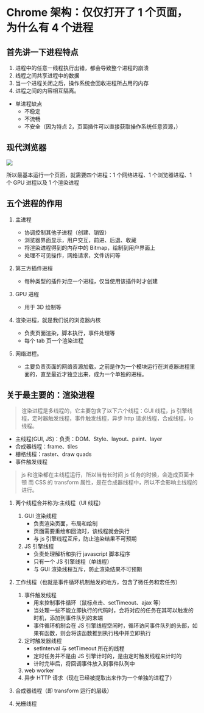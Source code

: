 # Chrome 架构：仅仅打开了 1 个页面，为什么有 4 个进程

## 首先讲一下进程特点

1. 进程中的任意一线程执行出错，都会导致整个进程的崩溃
2. 线程之间共享进程中的数据
3. 当一个进程关闭之后，操作系统会回收进程所占用的内存
4. 进程之间的内容相互隔离。

- 单进程缺点
  - 不稳定
  - 不流畅
  - 不安全（因为特点 2，页面插件可以直接获取操作系统任意资源，）

## 现代浏览器

![](https://static001.geekbang.org/resource/image/b6/fc/b61cab529fa31301bde290813b4587fc.png)

所以最基本运行一个页面，就需要四个进程：1 个网络进程、1 个浏览器进程、1 个 GPU 进程以及 1 个渲染进程

## 五个进程的作用

1. 主进程

   - 协调控制其他子进程（创建、销毁）
   - 浏览器界面显示，用户交互，前进、后退、收藏
   - 将渲染进程得到的内存中的 Bitmap，绘制到用户界面上
   - 处理不可见操作，网络请求，文件访问等

2. 第三方插件进程

   - 每种类型的插件对应一个进程，仅当使用该插件时才创建

3. GPU 进程

   - 用于 3D 绘制等

4. 渲染进程，就是我们说的浏览器内核

   - 负责页面渲染，脚本执行，事件处理等
   - 每个 tab 页一个渲染进程

5. 网络进程。
   - 主要负责页面的网络资源加载，之前是作为一个模块运行在浏览器进程里面的，直至最近才独立出来，成为一个单独的进程。

## 关于最主要的：渲染进程

> 渲染进程是多线程的，它主要包含了以下六个线程：GUI 线程，js 引擎线程，定时器触发线程，事件触发线程，异步 http 请求线程，合成线程，io 线程。

- 主线程(GUI, JS)：负责：DOM、Style、layout、paint、layer
- 合成器线程：frame、tiles
- 栅格线程：raster、draw quads
- 事件触发线程

> js 和渲染都在主线程运行，所以当有长时间 js 任务的时候，会造成页面卡顿
> 而 CSS 的 transform 属性，是在合成器线程中，所以不会影响主线程的进行。

1. 两个线程合并称为:主线程（UI 线程）

   1. GUI 渲染线程
      - 负责渲染页面，布局和绘制
      - 页面需要重绘和回流时，该线程就会执行
      - 与 js 引擎线程互斥，防止渲染结果不可预期
   2. JS 引擎线程
      - 负责处理解析和执行 javascript 脚本程序
      - 只有一个 JS 引擎线程（单线程）
      - 与 GUI 渲染线程互斥，防止渲染结果不可预期

2. 工作线程（也就是事件循环机制触发的地方，包含了微任务和宏任务）
   1. 事件触发线程
      - 用来控制事件循环（鼠标点击、setTimeout、ajax 等）
      - 当处理一些不能立即执行的代码时，会将对应的任务在其可以触发的时机，添加到事件队列的末端
      - 事件循环机制会在 JS 引擎线程空闲时，循环访问事件队列的头部，如果有函数，则会将该函数推到执行栈中并立即执行
   2. 定时触发器线程
      - setInterval 与 setTimeout 所在的线程
      - 定时任务并不是由 JS 引擎计时的，是由定时触发线程来计时的
      - 计时完毕后，将回调事件放入到事件队列中
   3. web worker
   4. 异步 HTTP 请求（现在已经被提取出来作为一个单独的进程了）
3. 合成器线程（即 transform 运行的层级）
4. 光栅线程
